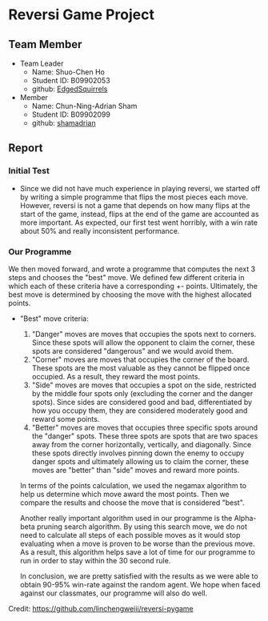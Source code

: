 # Reversi Game Project
## Team Member
- Team Leader
    - Name: Shuo-Chen Ho
    - Student ID: B09902053
    - github: [EdgedSquirrels](https://github.com/EdgedSquirrels/)
- Member
    - Name: Chun-Ning-Adrian Sham
    - Student ID: B09902099
    - github: [shamadrian](https://github.com/shamadrian/)
    
## Report 
### Initial Test 
   - Since we did not have much experience in playing reversi, we started off by writing a simple programme that flips the most pieces each move. However, reversi is not a game that depends on how many flips at the start of the game, instead, flips at the end of the game are accounted as more important. As expected, our first test went horribly, with a win rate about 50% and really inconsistent performance. 

### Our Programme 
   We then moved forward, and wrote a programme that computes the next 3 steps and chooses the "best" move. We defined few different criteria in which each of these criteria have a corresponding +- points. Ultimately, the best move is determined by choosing the move with the highest allocated points.
- "Best" move criteria: 
    1. "Danger" moves are moves that occupies the spots next to corners. Since these spots will allow the opponent to claim the corner, these spots are considered "dangerous" and we would avoid them.
    2. "Corner" moves are moves that occupies the corner of the board. These spots are the most valuable as they cannot be flipped once occupied. As a result, they reward the most points.
    3. "Side" moves are moves that occupies a spot on the side, restricted by the middle four spots only (excluding the corner and the danger spots). Since sides are considered good and bad, differentiated by how you occupy them, they are considered moderately good and reward some points.
    4. "Better" moves are moves that occupies three specific spots around the "danger" spots. These three spots are spots that are two spaces away from the corner horizontally, vertically, and diagonally. Since these spots directly involves pinning down the enemy to occupy danger spots and ultimately allowing us to claim the corner, these moves are "better" than "side" moves and reward more points.
    
   In terms of the points calculation, we used the negamax algorithm to help us determine which move award the most points. Then we compare the results and choose the move that is considered "best". 
   
   Another really important algorithm used in our programme is the Alpha-beta pruning search algorithm. By using this search move, we do not need to calculate all steps of each possible moves as it would stop evaluating when a move is proven to be worse than the previous move. As a result, this algorithm helps save a lot of time for our programme to run in order to stay within the 30 second rule.
   
   In conclusion, we are pretty satisfied with the results as we were able to obtain 90-95% win-rate against the random agent. We hope when faced against our classmates, our programme will also do well. 
    

Credit: https://github.com/linchengweiii/reversi-pygame



